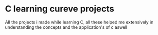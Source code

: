 # C learning cureve projects
 All the projects i made while learning C, all these helped me extensively in understanding the concepts and the application's of c aswell
